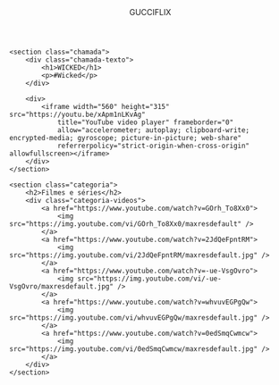 <html lang="pt-BR">

<head>
    <link rel="stylesheet" href="styles.css">
    <link rel="preconnect" href="https://fonts.googleapis.com">
    <link rel="preconnect" href="https://fonts.gstatic.com" crossorigin>
    <link
        href="https://fonts.googleapis.com/css2?family=Chakra+Petch:ital,wght@0,300;0,400;0,500;0,600;0,700;1,300;1,400;1,500;1,600;1,700&display=swap"
        rel="stylesheet">
    <title>Gucciflix</title>
</head>

<body>
    <header>GUCCIFLIX</header>

    <section class="chamada">
        <div class="chamada-texto">
            <h1>WICKED</h1>
            <p>#Wicked</p>
        </div>

        <div>
            <iframe width="560" height="315" src="https://youtu.be/xApm1nLKvAg"
                title="YouTube video player" frameborder="0"
                allow="accelerometer; autoplay; clipboard-write; encrypted-media; gyroscope; picture-in-picture; web-share"
                referrerpolicy="strict-origin-when-cross-origin" allowfullscreen></iframe>
        </div>
    </section>

    <section class="categoria">
        <h2>Filmes e séries</h2>
        <div class="categoria-videos">
            <a href="https://www.youtube.com/watch?v=GOrh_To8Xx0">
                <img src="https://img.youtube.com/vi/GOrh_To8Xx0/maxresdefault" />
            </a>
            <a href="https://www.youtube.com/watch?v=2JdQeFpntRM">
                <img src="https://img.youtube.com/vi/2JdQeFpntRM/maxresdefault.jpg" />
            </a>
            <a href="https://www.youtube.com/watch?v=-ue-VsgOvro">
                <img src="https://img.youtube.com/vi/-ue-VsgOvro/maxresdefault.jpg" />
            </a>
            <a href="https://www.youtube.com/watch?v=whvuvEGPgQw">
                <img src="https://img.youtube.com/vi/whvuvEGPgQw/maxresdefault.jpg" />
            </a>
            <a href="https://www.youtube.com/watch?v=0edSmqCwmcw">
                <img src="https://img.youtube.com/vi/0edSmqCwmcw/maxresdefault.jpg" />
            </a>
        </div>
    </section>

</body>

</html>
